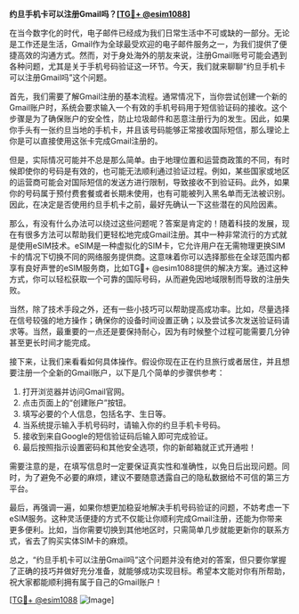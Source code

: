 **约旦手机卡可以注册Gmail吗？[[TG💪+ @esim1088](https://t.me/s/esim1088)]**

在当今数字化的时代，电子邮件已经成为我们日常生活中不可或缺的一部分。无论是工作还是生活，Gmail作为全球最受欢迎的电子邮件服务之一，为我们提供了便捷高效的沟通方式。然而，对于身处海外的朋友来说，注册Gmail账号可能会遇到各种问题，尤其是关于手机号码验证这一环节。今天，我们就来聊聊“约旦手机卡可以注册Gmail吗”这个问题。

首先，我们需要了解Gmail注册的基本流程。通常情况下，当你尝试创建一个新的Gmail账户时，系统会要求输入一个有效的手机号码用于短信验证码的接收。这个步骤是为了确保账户的安全性，防止垃圾邮件和恶意注册行为的发生。因此，如果你手头有一张约旦当地的手机卡，并且该号码能够正常接收国际短信，那么理论上你是可以直接使用这张卡完成Gmail注册的。

但是，实际情况可能并不总是那么简单。由于地理位置和运营商政策的不同，有时候即使你的号码是有效的，也可能无法顺利通过验证过程。例如，某些国家或地区的运营商可能会对国际短信的发送方进行限制，导致接收不到验证码。此外，如果你的号码属于预付费套餐或者长期未使用，也有可能被列入黑名单而无法被识别。因此，在决定是否使用约旦手机卡之前，最好先确认一下这些潜在的风险因素。

那么，有没有什么办法可以绕过这些问题呢？答案是肯定的！随着科技的发展，现在有很多方法可以帮助我们更轻松地完成Gmail注册。其中一种非常流行的方式就是使用eSIM技术。eSIM是一种虚拟化的SIM卡，它允许用户在无需物理更换SIM卡的情况下切换不同的网络服务提供商。这意味着你可以选择那些在全球范围内都享有良好声誉的eSIM服务商，比如TG💪+ @esim1088提供的解决方案。通过这种方式，你可以轻松获取一个可靠的国际号码，从而避免因地域限制而导致的注册失败。

当然，除了技术手段之外，还有一些小技巧可以帮助提高成功率。比如，尽量选择在信号较强的地方操作；确保你的设备时间设置正确；以及尝试多次发送验证码请求等。当然，最重要的一点还是要保持耐心，因为有时候整个过程可能需要几分钟甚至更长时间才能完成。

接下来，让我们来看看如何具体操作。假设你现在正在约旦旅行或者居住，并且想要注册一个全新的Gmail账户，以下是几个简单的步骤供参考：

1. 打开浏览器并访问Gmail官网。
2. 点击页面上的“创建账户”按钮。
3. 填写必要的个人信息，包括名字、生日等。
4. 当系统提示输入手机号码时，请输入你的约旦手机卡号码。
5. 接收到来自Google的短信验证码后输入即可完成验证。
6. 最后按照指示设置密码和其他安全选项，你的新邮箱就正式开通啦！

需要注意的是，在填写信息时一定要保证真实性和准确性，以免日后出现问题。同时，为了避免不必要的麻烦，建议不要随意透露自己的隐私数据给不可信的第三方平台。

最后，再强调一遍，如果你想更加稳妥地解决手机号码验证的问题，不妨考虑一下eSIM服务。这种灵活便捷的方式不仅能让你顺利完成Gmail注册，还能为你带来更多便利。比如，当你需要切换到其他地区时，只需简单几步就能更新你的联系方式，省去了购买实体SIM卡的麻烦。

总之，“约旦手机卡可以注册Gmail吗”这个问题并没有绝对的答案，但只要你掌握了正确的技巧并做好充分准备，就能够成功实现目标。希望本文能对你有所帮助，祝大家都能顺利拥有属于自己的Gmail账户！

[[TG💪+ @esim1088](https://t.me/s/esim1088) ![Image](https://i.postimg.cc/4NQfJmqS/Snipaste-2025-05-13-00-14-12.png)]